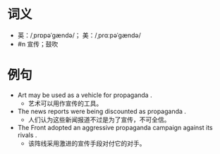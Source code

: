 # 词义
- 英：/ˌprɒpəˈɡændə/； 美：/ˌprɑːpəˈɡændə/
- #n 宣传；鼓吹
# 例句
- Art may be used as a vehicle for propaganda .
	- 艺术可以用作宣传的工具。
- The news reports were being discounted as propaganda .
	- 人们认为这些新闻报道不过是为了宣传，不可全信。
- The Front adopted an aggressive propaganda campaign against its rivals .
	- 该阵线采用激进的宣传手段对付它的对手。

